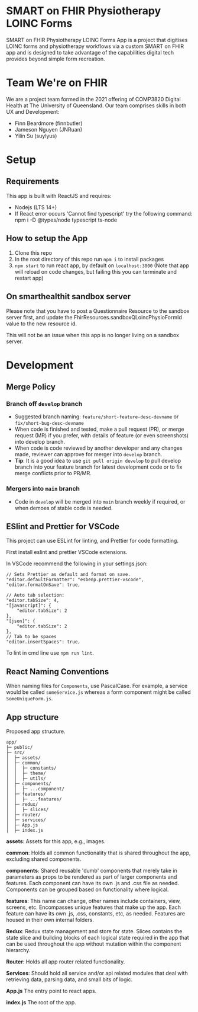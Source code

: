 # SMART on FHIR Physiotherapy LOINC Forms

SMART on FHIR Physiotherapy LOINC Forms App is a project that digitises LOINC forms
and physiotherapy workflows via a custom SMART on FHIR app and is designed to take
advantage of the capabilities digital tech provides beyond simple form recreation.

# Team We're on FHIR

We are a project team formed in the 2021 offering of COMP3820 Digital Health at
The University of Queensland. Our team comprises skills in both UX and Development:

- Finn Beardmore (finnbutler)
- Jameson Nguyen (JNRuan)
- Yilin Su (suylyus)

# Setup

## Requirements

This app is built with ReactJS and requires:

- Nodejs (LTS 14+)
- If React error occurs 'Cannot find typescript' try the following command: npm i -D @types/node typescript ts-node

## How to setup the App

1. Clone this repo
2. In the root directory of this repo run `npm i` to install packages
3. `npm start` to run react app, by default on `localhost:3000` (Note that app will reload on code changes, but failing this you can terminate and restart app)

## On smarthealthit sandbox server

Please note that you have to post a Questionnaire Resource to the sandbox server first,
and update the FhirResources.sandboxQLoincPhysioFormId value to the new resource id.

This will not be an issue when this app is no longer living on a sandbox server.

# Development

## Merge Policy

### Branch off `develop` branch

- Suggested branch naming: `feature/short-feature-desc-devname` or `fix/short-bug-desc-devname`
- When code is finished and tested, make a pull request (PR), or merge request (MR) if you prefer, with details of feature (or even screenshots) into develop branch.
- When code is code reviewed by another developer and any changes made, reviewer can approve for merger into `develop` branch.
- **Tip**: It is a good idea to use `git pull origin develop` to pull develop branch into your feature branch for latest development code or to fix merge conflicts prior to PR/MR.

### Mergers into `main` branch

- Code in `develop` will be merged into `main` branch weekly if required, or when demoes of stable code is needed.

## ESlint and Prettier for VSCode

This project can use ESLint for linting, and Prettier for code formatting.

First install eslint and prettier VSCode extensions.

In VSCode recommend the following in your settings.json:

```
// Sets Prettier as default and format on save.
"editor.defaultFormatter": "esbenp.prettier-vscode",
"editor.formatOnSave": true,

// Auto tab selection:
"editor.tabSize": 4,
"[javascript]": {
    "editor.tabSize": 2
},
"[json]": {
    "editor.tabSize": 2
},
// Tab to be spaces
"editor.insertSpaces": true,
```

To lint in cmd line use `npm run lint`.

## React Naming Conventions

When naming files for `Components`, use PascalCase. For example, a service would be called `someService.js` whereas a form component might be called `SomeUniqueForm.js`.

## App structure

Proposed app structure.

```
app/
├─ public/
├─ src/
│  ├─ assets/
│  ├─ common/
│  │  ├─ constants/
│  │  ├─ theme/
│  │  ├─ utils/
│  ├─ components/
│  │  ├─ ...component/
│  ├─ features/
│  │  ├─ ...features/
│  ├─ redux/
│  │  ├─ slices/
│  ├─ router/
│  ├─ services/
│  ├─ App.js
│  ├─ index.js
```

**assets**: Assets for this app, e.g., images.

**common**: Holds all common functionality that is shared throughout the app, excluding shared components.

**components**: Shared reusable 'dumb' components that merely take in parameters as props to be rendered as part of larger components and features. Each component can have its own .js and .css file as needed. Components can be grouped based on functionality where logical.

**features**: This name can change, other names include containers, view, screens, etc. Encompasses unique features that make up the app. Each feature can have its own .js, .css, constants, etc, as needed. Features are housed in their own internal folders.

**Redux**: Redux state management and store for state. Slices contains the state slice and building blocks of each logical state required in the app that can be used throughout the app without mutation within the component hierarchy.

**Router**: Holds all app router related functionality.

**Services**: Should hold all service and/or api related modules that deal with retrieving data, parsing data, and small bits of logic.

**App.js** The entry point to react apps.

**index.js** The root of the app.
